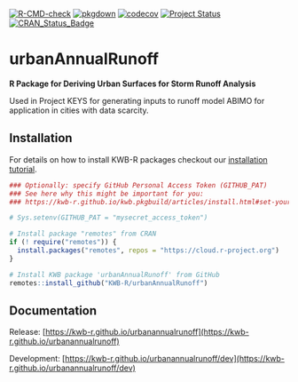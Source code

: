 [![R-CMD-check](https://github.com/KWB-R/urbanAnnualRunoff/workflows/R-CMD-check/badge.svg)](https://github.com/KWB-R/urbanAnnualRunoff/actions?query=workflow%3AR-CMD-check)
[![pkgdown](https://github.com/KWB-R/urbanAnnualRunoff/workflows/pkgdown/badge.svg)](https://github.com/KWB-R/urbanAnnualRunoff/actions?query=workflow%3Apkgdown)
[![codecov](https://codecov.io/github/KWB-R/urbanAnnualRunoff/branch/main/graphs/badge.svg)](https://codecov.io/github/KWB-R/urbanAnnualRunoff)
[![Project Status](https://img.shields.io/badge/lifecycle-experimental-orange.svg)](https://www.tidyverse.org/lifecycle/#experimental)
[![CRAN_Status_Badge](https://www.r-pkg.org/badges/version/urbanAnnualRunoff)]()

# urbanAnnualRunoff

**R Package for Deriving Urban Surfaces for Storm Runoff 
Analysis**

Used in Project KEYS for generating inputs to
runoff model ABIMO for application in cities with data scarcity.

## Installation

For details on how to install KWB-R packages checkout our [installation tutorial](https://kwb-r.github.io/kwb.pkgbuild/articles/install.html).

```r
### Optionally: specify GitHub Personal Access Token (GITHUB_PAT)
### See here why this might be important for you:
### https://kwb-r.github.io/kwb.pkgbuild/articles/install.html#set-your-github_pat

# Sys.setenv(GITHUB_PAT = "mysecret_access_token")

# Install package "remotes" from CRAN
if (! require("remotes")) {
  install.packages("remotes", repos = "https://cloud.r-project.org")
}

# Install KWB package 'urbanAnnualRunoff' from GitHub
remotes::install_github("KWB-R/urbanAnnualRunoff")
```

## Documentation

Release: [https://kwb-r.github.io/urbanannualrunoff](https://kwb-r.github.io/urbanannualrunoff)

Development: [https://kwb-r.github.io/urbanannualrunoff/dev](https://kwb-r.github.io/urbanannualrunoff/dev)
